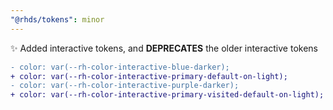 ```yaml
---
"@rhds/tokens": minor
---
```


✨ Added interactive tokens, and **DEPRECATES** the older interactive tokens

```diff
- color: var(--rh-color-interactive-blue-darker);
+ color: var(--rh-color-interactive-primary-default-on-light);
- color: var(--rh-color-interactive-purple-darker);
+ color: var(--rh-color-interactive-primary-visited-default-on-light);
```
